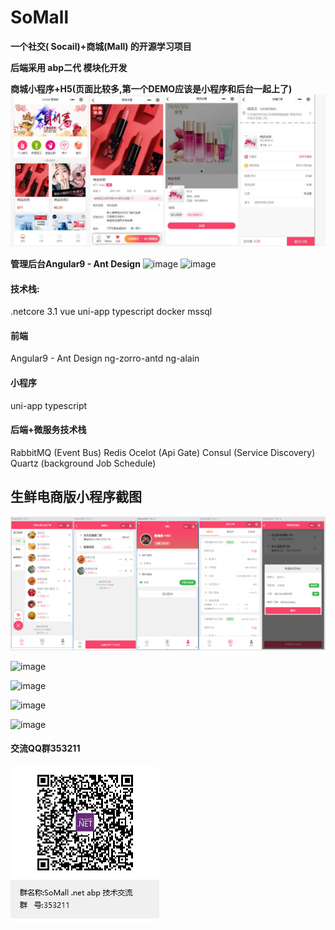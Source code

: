 # SoMall


**一个社交( Socail)+商城(Mall) 的开源学习项目**

**后端采用 abp二代 模块化开发**

**商城小程序+H5(页面比较多,第一个DEMO应该是小程序和后台一起上了)**
![image](_temp/mall/mall_1.jpg)

**管理后台Angular9 - Ant Design**
![image](_temp/angular/index.png)
![image](_temp/angular/spu_edit.jpg)

#### 技术栈:

.netcore 3.1
vue
uni-app
typescript
docker
mssql

#### 前端

Angular9 - Ant Design
ng-zorro-antd
ng-alain

#### 小程序 
uni-app typescript

#### 后端+微服务技术栈

RabbitMQ (Event Bus)
Redis
Ocelot (Api Gate)
Consul (Service Discovery)
Quartz (background Job Schedule)


## 生鲜电商版小程序截图

![image](_temp/fresh/1.png)

![image](_temp/fresh/2.png)

![image](_temp/fresh/3.png)

![image](_temp/fresh/4.png)

![image](_temp/fresh/5.png)

#### 交流QQ群353211
![image](_temp/qq_qun_353211.png)
